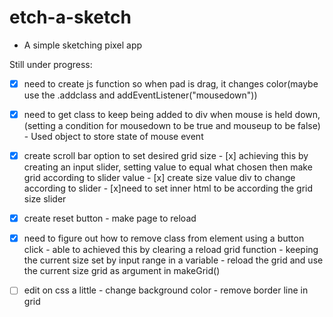 # etch-a-sketch
- A simple sketching pixel app

Still under progress:
- [x] need to create js function so when pad is drag, it changes color(maybe use the .addclass and addEventListener("mousedown"))
- [x] need to get class to keep being added to div when mouse is held down, (setting a condition for mousedown to be true and mouseup to be false) 
        - Used object to store state of mouse event
- [x] create scroll bar option to set desired grid size
        - [x] achieving this by creating an input slider, setting value to equal what chosen then make grid according to slider value
                - [x] create size value div to change according to slider
        - [x]need to set inner html to be according the grid size slider

- [x] create reset button
        - make page to reload 

- [X] need to figure out how to remove class from element using a button click
        - able to achieved this by clearing a reload grid function
        - keeping the current size set by input range in a variable 
        - reload the grid and use the current size grid as argument in makeGrid()

- [ ] edit on css a little 
        - change background color
        - remove border line in grid